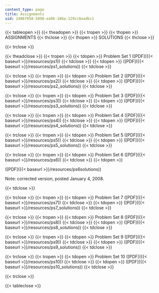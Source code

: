 ```yaml
---
content_type: page
title: Assignments
uid: 2486f950-5898-ea96-186a-129cc6eadbc1
---
```


{{< tableopen >}}
{{< theadopen >}}
{{< tropen >}}
{{< thopen >}}
ASSIGNMENTS
{{< thclose >}}
{{< thopen >}}
SOLUTIONS
{{< thclose >}}

{{< trclose >}}

{{< theadclose >}}
{{< tropen >}}
{{< tdopen >}}
Problem Set 1 ([PDF]({{< baseurl >}}/resources/ps1))
{{< tdclose >}}
{{< tdopen >}}
([PDF]({{< baseurl >}}/resources/ps1_solutions))
{{< tdclose >}}

{{< trclose >}}
{{< tropen >}}
{{< tdopen >}}
Problem Set 2 ([PDF]({{< baseurl >}}/resources/ps2))
{{< tdclose >}}
{{< tdopen >}}
([PDF]({{< baseurl >}}/resources/ps2_solutions))
{{< tdclose >}}

{{< trclose >}}
{{< tropen >}}
{{< tdopen >}}
Problem Set 3 ([PDF]({{< baseurl >}}/resources/ps3))
{{< tdclose >}}
{{< tdopen >}}
([PDF]({{< baseurl >}}/resources/ps3_solutions))
{{< tdclose >}}

{{< trclose >}}
{{< tropen >}}
{{< tdopen >}}
Problem Set 4 ([PDF]({{< baseurl >}}/resources/ps4))
{{< tdclose >}}
{{< tdopen >}}
([PDF]({{< baseurl >}}/resources/ps4_solutions))
{{< tdclose >}}

{{< trclose >}}
{{< tropen >}}
{{< tdopen >}}
Problem Set 5 ([PDF]({{< baseurl >}}/resources/ps5))
{{< tdclose >}}
{{< tdopen >}}
([PDF]({{< baseurl >}}/resources/ps5_solutions))
{{< tdclose >}}

{{< trclose >}}
{{< tropen >}}
{{< tdopen >}}
Problem Set 6 ([PDF]({{< baseurl >}}/resources/ps6))
{{< tdclose >}}
{{< tdopen >}}


([PDF]({{< baseurl >}}/resources/ps6solutions))

Note: corrected version, posted January 4, 2008.


{{< tdclose >}}

{{< trclose >}}
{{< tropen >}}
{{< tdopen >}}
Problem Set 7 ([PDF]({{< baseurl >}}/resources/ps7))
{{< tdclose >}}
{{< tdopen >}}
([PDF]({{< baseurl >}}/resources/ps7_solutions))
{{< tdclose >}}

{{< trclose >}}
{{< tropen >}}
{{< tdopen >}}
Problem Set 8 ([PDF]({{< baseurl >}}/resources/ps8))
{{< tdclose >}}
{{< tdopen >}}
([PDF]({{< baseurl >}}/resources/ps8_solutions))
{{< tdclose >}}

{{< trclose >}}
{{< tropen >}}
{{< tdopen >}}
Problem Set 9 ([PDF]({{< baseurl >}}/resources/ps9))
{{< tdclose >}}
{{< tdopen >}}
([PDF]({{< baseurl >}}/resources/ps9_solutions))
{{< tdclose >}}

{{< trclose >}}
{{< tropen >}}
{{< tdopen >}}
Problem Set 10 ([PDF]({{< baseurl >}}/resources/ps10))
{{< tdclose >}}
{{< tdopen >}}
([PDF]({{< baseurl >}}/resources/ps10_solutions))
{{< tdclose >}}

{{< trclose >}}

{{< tableclose >}}